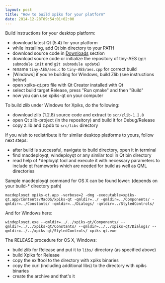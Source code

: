 ```yaml
---
layout: post
title: "How to build xpiks for your platform"
date: 2014-12-28T09:54:01+02:00
---
```


Build instructions for your desktop platform:

- download latest Qt (5.4) for your platform
- while installing, add Qt bin directory to your PATH
- download source code in <a href="{{ site.url }}/downloads">Downloads</a> section
- download source code or initialize the repository of tiny-AES (`git submodule init` and `git submodule update`)
- rename `tiny-AES/aes.c` to `tiny-AES/aes.cpp` for correct build
- <span class="gray">[Windows]</span> if you're building for Windows, build Zlib (see instructions below)
- open xpiks-qt.pro file with Qt Creator installed with Qt
- select build target Release, press "Run qmake" and then "Build"
- now you can use xpiks-qt on your computer


To build zlib under Windows for Xpiks, do the following:

- download zlib (1.2.8) source code and extract to `scr/zlib-1.2.8`
- open Qt zlib-project (in the repository) and build it for Debug/Release
- copy z.lib and z.pdb to `src/libs` directory

If you wish to redistribute it for similar desktop platforms to yours, follow next steps:

- after build is successful, navigate to build directory, open it in terminal
- find macdeployqt, windeployqt or any similar tool in Qt bin directory
- read help of *deployqt tool and execute it with necessary parameters to include qt frameworks which are needed for build as well as QML directories

Sample macdeployqt command for OS X can be found lower: (depends on your build-* directory path)

`macdeployqt xpiks-qt.app -verbose=2 -dmg -executable=xpiks-qt.app/Contents/MacOS/xpiks-qt -qmldir=../ -qmldir=../Components/ -qmldir=../Constants/ -qmldir=../Dialogs/ -qmldir=../StyledControls/`

And for Windows here:

`windeployqt.exe --qmldir=../../xpiks-qt/Components/ --qmldir=../../xpiks-qt/Constants/ --qmldir=../../xpiks-qt/Dialogs/ --qmldir=../../xpiks-qt/StyledControls/ xpiks-qt.exe`

The RELEASE procedure for OS X, Windows:

- build zlib for Release and put it to `libs/` directory (as specified above)
- build Xpiks for Release
- copy the exiftool to the directory with xpiks binaries
- copy the curl (including additional libs) to the directory with xpiks binaries
- create the archive and that's it
